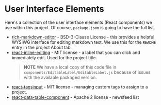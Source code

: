 # User Interface Elements

Here's a collection of the user interface elements (React components) we use within this project. Of course, `package.json` is going to have the full list.

- [rich-markdown-editor](https://github.com/outline/rich-markdown-editor) - BSD-3-Clause License - this provides a helpful WYSIWG interface for editing markdown text. We use this for the `README` entry in the project About tab.
- [react-inline-editing](https://github.com/bfischer/react-inline-editing) - MIT license - a label that you can click and immediately edit. Used for the project title.
  > **NOTE** We have a local copy of this code file in `components/EditableLabel/EditableLabel.js` because of issues with the available packaged version.
- [react-tagsinput](https://github.com/olahol/react-tagsinput) - MIT license - managing custom tags to assign to a project.
- [react-data-table-component](https://github.com/jbetancur/react-data-table-component) - Apache 2 license - newsfeed list
